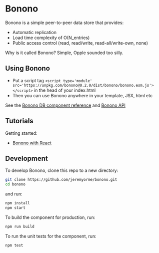 # Bonono

Bonono is a simple peer-to-peer data store that provides:

* Automatic replication
* Load time complexity of O(N_entries) 
* Public access control (read, read/write, read-all/write-own, none)

Why is it called Bonono? Simple, Opple sounded too silly.

## Using Bonono

- Put a script tag `<script type='module' src='https://unpkg.com/bonono@0.2.0/dist/bonono/bonono.esm.js'></script>` in the head of your index.html
- Then you can use Bonono anywhere in your template, JSX, html etc

See the [Bonono DB component reference](src/components/bonono-db/readme.md) and [Bonono API](doc/api/README.md)

## Tutorials

Getting started:
* [Bonono with React](doc/react/getting-started.md)

## Development

To develop Bonono, clone this repo to a new directory:

```bash
git clone https://github.com/jeremyorme/bonono.git
cd bonono
```

and run:

```bash
npm install
npm start
```

To build the component for production, run:

```bash
npm run build
```

To run the unit tests for the component, run:

```bash
npm test
```
